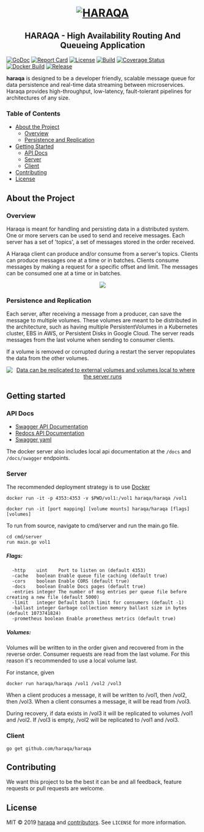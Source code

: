 <h1 align="center">
  <a href="https://haraqa.github.io">
    <img alt="HARAQA" src="https://raw.githubusercontent.com/haraqa/haraqa/media/mascot.png"/>
  </a>
</h1>

<h2 align="center"><strong>HARAQA</strong> - High Availability Routing And Queueing Application</h2>

[![GoDoc](https://godoc.org/github.com/haraqa/haraqa?status.svg)](https://pkg.go.dev/github.com/haraqa/haraqa?tab=doc)
[![Report Card](https://goreportcard.com/badge/github.com/haraqa/haraqa)](https://goreportcard.com/report/haraqa/haraqa)
[![License](https://img.shields.io/github/license/haraqa/haraqa.svg)](https://github.com/haraqa/haraqa/blob/master/LICENSE)
[![Build](https://github.com/haraqa/haraqa/workflows/build/badge.svg)](https://github.com/haraqa/haraqa/blob/master/.github/workflows/go.yml)
[![Coverage Status](https://coveralls.io/repos/github/haraqa/haraqa/badge.svg)](https://coveralls.io/github/haraqa/haraqa)
[![Docker Build](https://img.shields.io/docker/cloud/build/haraqa/haraqa.svg)](https://hub.docker.com/r/haraqa/haraqa/)
[![Release](https://img.shields.io/github/release/haraqa/haraqa.svg)](https://github.com/haraqa/haraqa/releases)

**haraqa** is designed to be a developer friendly, scalable message queue for data
persistence and real-time data streaming between microservices. 
Haraqa provides high-throughput, low-latency, fault-tolerant pipelines for architectures of any size.


### Table of Contents
* [About the Project](#about-the-project)
  * [Overview](#overview)
  * [Persistence and Replication](#persistence-and-replication)
* [Getting Started](#getting-started)
  * [API Docs](#api-docs)
  * [Server](#server)
  * [Client](#client)
* [Contributing](#contributing)
* [License](#license)

## About the Project

### Overview
Haraqa is meant for handling and persisting data in a distributed system. 
One or more servers can be used to send and receive messages. 
Each server has a set of 'topics', a set of messages stored in the order received.

A Haraqa client can produce and/or consume from a server's topics. 
Clients can produce messages one at a time or in batches.
Clients consume messages by making a request for a specific offset and limit. 
The messages can be consumed one at a time or in batches.

<div align="center">
  <a href="https://raw.githubusercontent.com/haraqa/haraqa/media/haraqa_overview.svg">
    <img src="https://raw.githubusercontent.com/haraqa/haraqa/media/haraqa_overview.svg"/>
  </a>
</div>

### Persistence and Replication
Each server, after receiving a message from a producer, can save the message to multiple volumes.
These volumes are meant to be distributed in the architecture, such as having
multiple PersistentVolumes in a Kubernetes cluster, EBS in AWS, or Persistent Disks in Google Cloud. 
The server reads messages from the last volume when sending to consumer clients.

If a volume is removed or corrupted during a restart the server repopulates the data from the other volumes.

<div align="center">
  <a href="https://raw.githubusercontent.com/haraqa/haraqa/media/haraqa_volumes.svg">
    <img alt="Data can be replicated to external volumes and volumes local to where the server runs" src="https://raw.githubusercontent.com/haraqa/haraqa/media/haraqa_volumes.svg"/>
  </a>
</div>

<!--
### Usecases
* #### Log Aggregation
  * [Example](https://github.com/haraqa/haraqa/tree/master/internal/examples/logs).
  Haraqa can be used by services to persist logs for debugging or auditing.
* #### Message routing between clients
  * [Example](https://github.com/haraqa/haraqa/tree/master/internal/examples/message_routing).
http clients can send and receive messages asynchronously through POST and GET requests
to a simple REST server. These messages are stored in haraqa in a topic unique to each client.
* #### Time series data
  * [Example](https://github.com/haraqa/haraqa/tree/master/internal/examples/time_series).
  Metrics can be stored in a topic and later used for graphing or more complex analysis.
* #### Aggregation for emails or notifications
  * [Example](https://github.com/haraqa/haraqa/tree/master/internal/examples/emails).
  Notifications can be aggregated and sent out in batches for daily/weekly emails or push notifications.

-->

## Getting started

### API Docs
* [Swagger API Documentation](https://haraqa.github.io/haraqa/cmd/server/swagger.html)
* [Redocs API Documentation](https://haraqa.github.io/haraqa/cmd/server/redocs.html)
* [Swagger yaml](https://github.com/haraqa/haraqa/blob/master/cmd/server/swagger.yaml)

The docker server also includes local api documentation at the `/docs` and `/docs/swagger` endpoints.

### Server
The recommended deployment strategy is to use [Docker](https://hub.docker.com/r/haraqa/haraqa)
```
docker run -it -p 4353:4353 -v $PWD/vol1:/vol1 haraqa/haraqa /vol1
```
```
docker run -it [port mapping] [volume mounts] haraqa/haraqa [flags] [volumes]
```

To run from source, navigate to cmd/server and run the main.go file.
```
cd cmd/server
run main.go vol1
```

##### Flags:
```
  -http    uint    Port to listen on (default 4353)
  -cache   boolean Enable queue file caching (default true)
  -cors    boolean Enable CORS (default true)
  -docs    boolean Enable Docs pages (default true)
  -entries integer The number of msg entries per queue file before creating a new file (default 5000)
  -limit   integer Default batch limit for consumers (default -1)
  -ballast integer Garbage collection memory ballast size in bytes (default 1073741824)
  -prometheus boolean Enable prometheus metrics (default true)
```

##### Volumes:
Volumes will be written to in the order given and recovered from in the reverse
order. Consumer requests are read from the last volume. For this reason it's
recommended to use a local volume last.

For instance, given
```
docker run haraqa/haraqa /vol1 /vol2 /vol3
```

When a client produces a message, it will be written to /vol1, then /vol2, then /vol3.
When a client consumes a message, it will be read from /vol3.

During recovery, if data exists in /vol3 it will be replicated to volumes /vol1 and /vol2.
If /vol3 is empty, /vol2 will be replicated to /vol1 and /vol3.

### Client
```
go get github.com/haraqa/haraqa
```
<!---
##### Client Code Examples
Client examples can be found in the
[godoc documentation](https://pkg.go.dev/github.com/haraqa/haraqa?tab=doc#pkg-overview)

##### Additional Examples
Additional examples are located in the internal examples folder [internal/examples](https://github.com/haraqa/haraqa/tree/master/internal/examples)

<details><summary>Hello World Quickstart</summary>
<p>

```
package main

import (
  "context"
  "log"

  "github.com/haraqa/haraqa"
)

func main() {
  client, err := haraqa.NewClient(haraqa.WithAddr("127.0.0.1"))
  if err != nil {
    panic(err)
  }
  defer client.Close()

  var (
    ctx    = context.Background()
    topic  = []byte("my_topic")
    msg1   = []byte("hello")
    msg2   = []byte("world")
    offset = 0
    limit  = 2048
  )

  // produce messages in a batch
  err = client.Produce(ctx, topic, msg1, msg2)
  if err != nil {
    panic(err)
  }

  // consume messages in a batch
  msgs, err := client.Consume(ctx, topic, offset, limit, nil)
  if err != nil {
    panic(err)
  }

  log.Println(msgs)
}
```

</p>
</details>

#### Command Line Client

See the [hrqa repository](https://github.com/haraqa/hrqa) for more details

```
go get github.com/haraqa/hrqa
```
-->

## Contributing

We want this project to be the best it can be and all feedback, feature requests or pull requests are welcome.

## License

MIT © 2019 [haraqa](https://github.com/haraqa/) and [contributors](https://github.com/haraqa/haraqa/graphs/contributors). See `LICENSE` for more information.